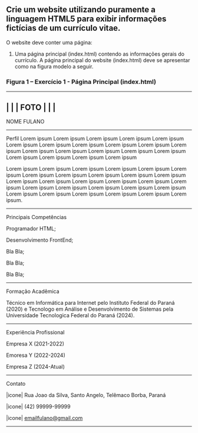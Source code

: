 
## Crie um website utilizando puramente a linguagem HTML5 para exibir informações fictícias de um currículo vitae. 
O website deve conter uma página:
1. Uma página principal (index.html) contendo as informações gerais do currículo. 
A página principal do website (index.html) deve se apresentar como na figura modelo a seguir.

### Figura 1 – Exercício 1 - Página Principal (index.html)
----------
|        |
|  FOTO  |
|        |
----------
NOME FULANO
_______________________________________________________________________________________________________________________
Perfil
Lorem ipsum Lorem ipsum Lorem ipsum Lorem ipsum Lorem ipsum Lorem ipsum Lorem ipsum Lorem ipsum Lorem ipsum Lorem ipsum
Lorem ipsum Lorem ipsum Lorem ipsum Lorem ipsum Lorem ipsum Lorem ipsum Lorem ipsum Lorem ipsum Lorem ipsum Lorem ipsum

Lorem ipsum Lorem ipsum Lorem ipsum Lorem ipsum Lorem ipsum Lorem ipsum Lorem ipsum Lorem ipsum Lorem ipsum Lorem ipsum 
Lorem ipsum Lorem ipsum Lorem ipsum Lorem ipsum Lorem ipsum Lorem ipsum Lorem ipsum Lorem ipsum Lorem ipsum Lorem ipsum 
Lorem ipsum Lorem ipsum Lorem ipsum Lorem ipsum Lorem ipsum Lorem ipsum Lorem ipsum Lorem ipsum.

_______________________________________________________________________________________________________________________
Principais Competências

  Programador HTML;
    
  Desenvolvimento FrontEnd;
    
  Bla Bla;
    
  Bla Bla;
    
  Bla Bla;
    
_______________________________________________________________________________________________________________________
Formação Acadêmica

Técnico em Informática para Internet pelo Instituto Federal do Paraná (2020) e Tecnologo em Análise e Desenvolvimento 
de Sistemas pela Universidade Tecnologica Federal do Paraná (2024).
_______________________________________________________________________________________________________________________
Experiência Profissional

   Empresa X (2021-2022)

   Emoresa Y (2022-2024)

   Empresa Z (2024-Atual)
   
_______________________________________________________________________________________________________________________
Contato

   |icone|  Rua Joao da Silva, Santo Angelo, Telêmaco Borba, Paraná

   |icone|  (42) 99999-99999

   |icone|  emailfulano@gmail.com
   
_______________________________________________________________________________________________________________________

